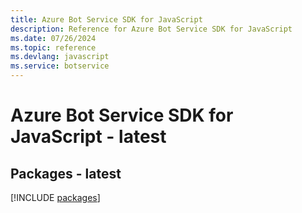 ```yaml
---
title: Azure Bot Service SDK for JavaScript
description: Reference for Azure Bot Service SDK for JavaScript
ms.date: 07/26/2024
ms.topic: reference
ms.devlang: javascript
ms.service: botservice
---
```

# Azure Bot Service SDK for JavaScript - latest
## Packages - latest
[!INCLUDE [packages](bot-service-index.md)]